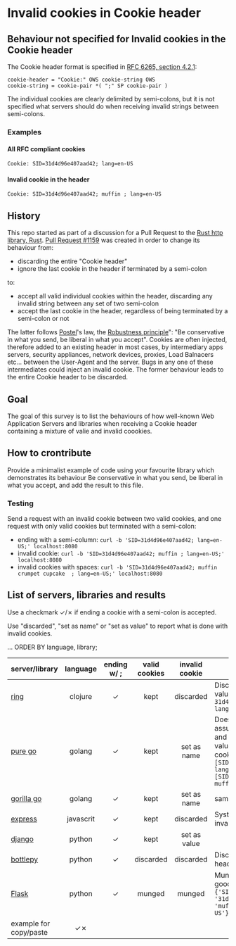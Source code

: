 # Invalid cookies in Cookie header

## Behaviour not specified for Invalid cookies in the Cookie header
The Cookie header format is specified in [RFC 6265, section 4.2.1](https://tools.ietf.org/html/rfc6265#section-4.2.1):

```BNF
cookie-header = "Cookie:" OWS cookie-string OWS
cookie-string = cookie-pair *( ";" SP cookie-pair )
```

The individual cookies are clearly delimited by semi-colons, but it is not specified what servers should do when receiving invalid strings between semi-colons.

### Examples
#### All RFC compliant cookies
`Cookie: SID=31d4d96e407aad42; lang=en-US`

#### Invalid cookie in the header
`Cookie: SID=31d4d96e407aad42; muffin ; lang=en-US`


## History
This repo started as part of a discussion for a Pull Request to the [Rust http library, Rust](https://github.com/hyperium/hyper). [Pull Request #1159](https://github.com/hyperium/hyper/pull/1159) was created in order to change its behaviour from:

* discarding the entire "Cookie header"
* ignore the last cookie in the header if terminated by a semi-colon

to:

* accept all valid individual cookies within the header, discarding any invalid string between any set of two semi-colon
* accept the last cookie in the header, regardless of being terminated by a semi-colon or not

The latter follows [Postel](https://en.wikipedia.org/wiki/Jon_Postel)'s law, the [Robustness principle](https://en.wikipedia.org/wiki/Robustness_principle)": "Be conservative in what you send, be liberal in what you accept". Cookies are often injected, therefore added to an existing header in most cases, by intermediary apps servers, security appliances, network devices, proxies, Load Balnacers etc... between the User-Agent and the server. Bugs in any one of these intermediates could inject an invalid cookie. The former behaviour leads to the entire Cookie header to be discarded. 

## Goal
The goal of this survey is to list the behaviours of how well-known Web Application Servers and libraries when receiving a Cookie header containing a mixture of valie and invalid coookies.

## How to crontribute
Provide a minimalist example of code using your favourite library which demonstrates its behaviour Be conservative in what you send, be liberal in what you accept, and add the result to this file.

### Testing
Send a request with an invalid cookie between two valid cookies, and one request with only valid cookies but terminated with a semi-colon:

* ending with a semi-column: `curl -b 'SID=31d4d96e407aad42; lang=en-US;' localhost:8080`
* invalid cookie: `curl -b 'SID=31d4d96e407aad42; muffin ; lang=en-US;' localhost:8080`
* invalid cookies with spaces: `curl -b 'SID=31d4d96e407aad42; muffin crumpet cupcake  ; lang=en-US;' localhost:8080`

## List of servers, libraries and results

Use a checkmark ✓/✗ if ending a cookie with a semi-colon is accepted.

Use "discarded", "set as name" or "set as value" to report what is done with invalid cookies.

... ORDER BY language, library;

| server/library | language | ending w/ ; | valid cookies | invalid cookie | comments
|---|:---:|:---:|:---:|:---:|---|
| [ring](/ring/cookies) | clojure    |✓| kept      | discarded    | Discards invalid values `{SID {:value 31d4d96e407aad42}, lang {:value en-US}}` |
| [pure go](/pure_go) | golang       |✓| kept      | set as name  | Does not discard, assumes K/V pairs and adds an empty value to the invalid cookie value: `[SID=31d4d96e407aad42 lang=en-US][SID=31d4d96e407aad42 muffin= lang=en-US]`|
| [gorilla go](/gorilla_go) | golang |✓| kept      | set as name  | same as pure_go |
| [express](/exress) | javascrit     |✓| kept      | discarded    | Systematically drops invalid cookies |
| [django](/django) | python         |✓| kept      | set as value | |
| [bottlepy](/bottlepy) | python     |✓| discarded | discarded    | Discards the entire header |
| [Flask](/flask) | python           |✓| munged    | munged       | Munges the bad and good cookie together: `{'SID': '31d4d96e407aad42', 'muffin ; lang': 'en-US'}`|
| example for copy/paste            |✓✗|           |              | |

